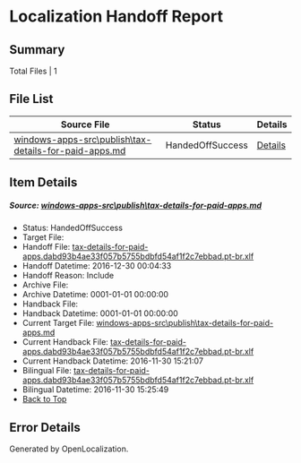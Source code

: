 # <a name='report-top'></a> Localization Handoff Report

## Summary
 Total Files | 1

## File List
 Source File | Status | Details 
 ----------- | ------ | ------- 
 [windows-apps-src\publish\tax-details-for-paid-apps.md](https://cpubwin.visualstudio.com/windows-uwp/_git/windows-uwp/commit/56421bc1ce426310189ddcb1c9893437469c075a?path=windows-apps-src%2Fpublish%2Ftax-details-for-paid-apps.md&_a=contents) | HandedOffSuccess | [Details](#69ae8d29df626f6a1e2ce1bb4a8a09e99353a0ac5788)

## Item Details
##### <a name='69ae8d29df626f6a1e2ce1bb4a8a09e99353a0ac5788'></a> Source: [windows-apps-src\publish\tax-details-for-paid-apps.md](https://cpubwin.visualstudio.com/windows-uwp/_git/windows-uwp/commit/56421bc1ce426310189ddcb1c9893437469c075a?path=windows-apps-src%2Fpublish%2Ftax-details-for-paid-apps.md&_a=contents)
* Status: HandedOffSuccess
* Target File: 
* Handoff File: [tax-details-for-paid-apps.dabd93b4ae33f057b5755bdbfd54af1f2c7ebbad.pt-br.xlf](https://cpubwin.visualstudio.com/windows-uwp/_git/WDCLib.handoff/commit/cae0a22fe15957171ed334f08ee5fa5276abb0c7?path=ol-handoff%2Fcpubwin%2Fwindows-uwp.pt-br%2Fmaster%2Ftax-details-for-paid-apps.dabd93b4ae33f057b5755bdbfd54af1f2c7ebbad.pt-br.xlf&_a=contents)
* Handoff Datetime: 2016-12-30 00:04:33
* Handoff Reason: Include
* Archive File: 
* Archive Datetime: 0001-01-01 00:00:00
* Handback File: 
* Handback Datetime: 0001-01-01 00:00:00
* Current Target File: [windows-apps-src\publish\tax-details-for-paid-apps.md](https://cpubwin.visualstudio.com/windows-uwp/_git/windows-uwp.pt-br/commit/1112dc6c841af42e31345a8cc529032c5fb861ec?path=windows-apps-src%2Fpublish%2Ftax-details-for-paid-apps.md&_a=contents)
* Current Handback File: [tax-details-for-paid-apps.dabd93b4ae33f057b5755bdbfd54af1f2c7ebbad.pt-br.xlf](https://cpubwin.visualstudio.com/windows-uwp/_git/WDCLib.handback/commit/2d3fbe5069de1c400b9de01847b241bca6e7ba3d?path=ol-handback%2Fcpubwin%2Fwindows-uwp.pt-br%2Fmaster%2Ftax-details-for-paid-apps.dabd93b4ae33f057b5755bdbfd54af1f2c7ebbad.pt-br.xlf&_a=contents)
* Current Handback Datetime: 2016-11-30 15:21:07
* Bilingual File: [tax-details-for-paid-apps.dabd93b4ae33f057b5755bdbfd54af1f2c7ebbad.pt-br.xlf](https://cpubwin.visualstudio.com/windows-uwp/_git/WDCLib.handback/commit/2d3fbe5069de1c400b9de01847b241bca6e7ba3d?path=ol-handback%2Fcpubwin%2Fwindows-uwp.pt-br%2Fmaster%2Ftax-details-for-paid-apps.dabd93b4ae33f057b5755bdbfd54af1f2c7ebbad.pt-br.xlf&_a=contents)
* Bilingual Datetime: 2016-11-30 15:25:49
* [Back to Top](#report-top)


## Error Details

Generated by OpenLocalization.
